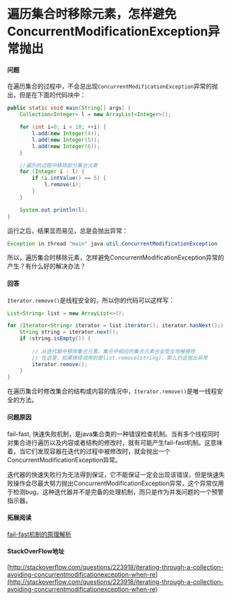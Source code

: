 # 遍历集合时移除元素，怎样避免ConcurrentModificationException异常抛出

#### 问题

在遍历集合的过程中，不会总出现`ConcurrentModificationException`异常的抛出，但是在下面的代码块中：

```java
public static void main(String[] args) {
    Collection<Integer> l = new ArrayList<Integer>();

    for (int i=0; i < 10; ++i) {
        l.add(new Integer(4));
        l.add(new Integer(5));
        l.add(new Integer(6));
    }

    //遍历的过程中移除部分集合元素
    for (Integer i : l) {
        if (i.intValue() == 5) {
            l.remove(i);
        }
    }

    System.out.println(l);
}
```

运行之后，结果显而易见，总是会抛出异常：

```java
Exception in thread "main" java.util.ConcurrentModificationException
```

所以，遍历集合时移除元素，怎样避免ConcurrentModificationException异常的产生？有什么好的解决办法？

#### 回答

`Iterator.remove()`是线程安全的，所以你的代码可以这样写：

```java
List<String> list = new ArrayList<>();

for (Iterator<String> iterator = list.iterator(); iterator.hasNext();) {
    String string = iterator.next();
    if (string.isEmpty()) {
    
        // 从迭代器中移除集合元素，集合中相应的集合元素也会安全地被移除
        // 在这里，如果继续调用的是list.remove(string)，那么仍会抛出异常
        iterator.remove();
    }
}
```

在遍历集合时修改集合的结构或内容的情况中，`Iterator.remove()`是唯一线程安全的方法。

#### 问题原因

fail-fast, 快速失败机制，是java集合类的一种错误检查机制。当有多个线程同时对集合进行遍历以及内容或者结构的修改时，就有可能产生fail-fast机制。这意味着，当它们发现容器在迭代的过程中被修改时，就会抛出一个ConcurrentModificationException异常。

迭代器的快速失败行为无法得到保证，它不能保证一定会出现该错误，但是快速失败操作会尽最大努力抛出ConcurrentModificationException异常，这个异常仅用于检测bug。这种迭代器并不是完备的处理机制，而只是作为并发问题的一个预警指示器。

#### 拓展阅读

[fail-fast机制的原理解析](https://github.com/AcceptedBoy/backstage-vacation-plan/blob/master/chapter1/concurrency/fail-fast.md)

#### StackOverFlow地址

[http://stackoverflow.com/questions/223918/iterating-through-a-collection-avoiding-concurrentmodificationexception-when-re](http://stackoverflow.com/questions/223918/iterating-through-a-collection-avoiding-concurrentmodificationexception-when-re)
